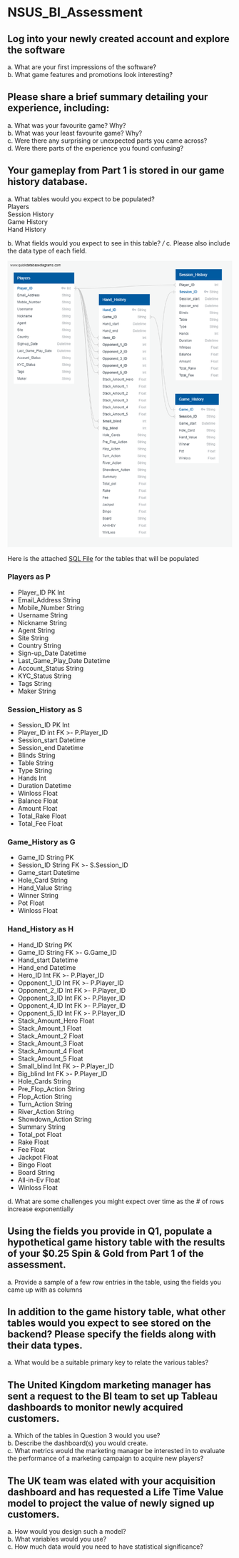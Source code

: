 # NSUS_BI_Assessment

## Log into your newly created account and explore the software
a. What are your first impressions of the software? <br />
b. What game features and promotions look interesting?

## Please share a brief summary detailing your experience, including:
a. What was your favourite game? Why?  <br />
b. What was your least favourite game? Why? <br />
c. Were there any surprising or unexpected parts you came across? <br />
d. Were there parts of the experience you found confusing? 

## Your gameplay from Part 1 is stored in our game history database.
a. What tables would you expect to be populated?<br />
Players <br />
Session History <br />
Game History <br />
Hand History

b. What fields would you expect to see in this table? */* c. Please also include the data type of each field.
<br />

![ERD](https://raw.githubusercontent.com/alecngai/NSUS_BI_Assessment/main/Resources/ERD_Final.png)

Here is the attached [SQL File](https://github.com/alecngai/NSUS_BI_Assessment/blob/main/Tables.sql) for the tables that will be populated 

### Players as P

- Player_ID PK Int 
- Email_Address String 
- Mobile_Number String
- Username String
- Nickname String
- Agent String
- Site String
- Country String
- Sign-up_Date Datetime
- Last_Game_Play_Date Datetime
- Account_Status String
- KYC_Status String
- Tags String
- Maker String

### Session_History as S

- Session_ID PK Int
- Player_ID int FK >- P.Player_ID
- Session_start Datetime
- Session_end Datetime
- Blinds String
- Table String
- Type String
- Hands Int
- Duration Datetime
- Winloss Float
- Balance Float
- Amount Float
- Total_Rake Float
- Total_Fee Float

### Game_History as G

- Game_ID  String PK
- Session_ID String FK >- S.Session_ID
- Game_start Datetime
- Hole_Card String
- Hand_Value String
- Winner String
- Pot Float
- Winloss Float


### Hand_History as H

- Hand_ID String PK
- Game_ID String FK >- G.Game_ID
- Hand_start Datetime
- Hand_end Datetime
- Hero_ID Int FK >- P.Player_ID
- Opponent_1_ID Int FK >- P.Player_ID
- Opponent_2_ID Int FK >- P.Player_ID
- Opponent_3_ID Int FK >- P.Player_ID
- Opponent_4_ID Int FK >- P.Player_ID
- Opponent_5_ID Int FK >- P.Player_ID
- Stack_Amount_Hero Float
- Stack_Amount_1 Float
- Stack_Amount_2 Float
- Stack_Amount_3 Float
- Stack_Amount_4 Float
- Stack_Amount_5 Float
- Small_blind Int FK >- P.Player_ID
- Big_blind Int FK >- P.Player_ID
- Hole_Cards String
- Pre_Flop_Action String
- Flop_Action String
- Turn_Action String
- River_Action String
- Showdown_Action String
- Summary String
- Total_pot Float
- Rake Float
- Fee Float
- Jackpot Float
- Bingo Float
- Board String
- All-in-Ev Float
- Winloss Float


d. What are some challenges you might expect over time as the # of rows increase
exponentially

## Using the fields you provide in Q1, populate a hypothetical game history table with the results of your $0.25 Spin & Gold from Part 1 of the assessment.
a. Provide a sample of a few row entries in the table, using the fields you came up
with as columns

## In addition to the game history table, what other tables would you expect to see stored on the backend? Please specify the fields along with their data types.
a. What would be a suitable primary key to relate the various tables?

## The United Kingdom marketing manager has sent a request to the BI team to set up Tableau dashboards to monitor newly acquired customers.
a. Which of the tables in Question 3 would you use? <br />
b. Describe the dashboard(s) you would create.<br />
c. What metrics would the marketing manager be interested in to evaluate the
performance of a marketing campaign to acquire new players?

## The UK team was elated with your acquisition dashboard and has requested a Life Time Value model to project the value of newly signed up customers.
a. How would you design such a model?<br />
b. What variables would you use?<br />
c. How much data would you need to have statistical significance?